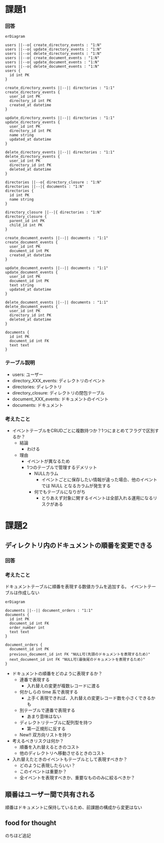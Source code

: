 # 課題1

### 回答

```mermaid
erDiagram

users ||--o{ create_directory_events : "1:N"
users ||--o{ update_directory_events : "1:N"
users ||--o{ delete_directory_events : "1:N"
users ||--o{ create_document_events : "1:N"
users ||--o{ update_document_events : "1:N"
users ||--o{ delete_document_events : "1:N"
users {
  id int PK
}

create_directory_events ||--|| directories : "1:1"
create_directory_events {
  user_id int PK
  directory_id int PK
  created_at datetime
}

update_directory_events ||--|| directories : "1:1"
update_directory_events {
  user_id int PK
  directory_id int PK
  name string
  updated_at datetime
}

delete_directory_events ||--|| directories : "1:1"
delete_directory_events {
  user_id int PK
  directory_id int PK
  deleted_at datetime
}

directories ||--o{ directory_closure : "1:N"
directories ||--|{ documents : "1:N"
directories {
  id int PK
  name string
}

directory_closure ||--|{ directories : "1:N"
directory_closure {
  parent_id int PK
  child_id int PK
}

create_document_events ||--|| documents : "1:1"
create_document_events {
  user_id int PK
  document_id int PK
  created_at datetime
}

update_document_events ||--|| documents : "1:1"
update_document_events {
  user_id int PK
  document_id int PK
  text string
  updated_at datetime
}

delete_document_events ||--|| documents : "1:1"
delete_document_events {
  user_id int PK
  directory_id int PK
  deleted_at datetime
}

documents {
  id int PK
  document_id int FK
  text text
}

```

### テーブル説明

- users: ユーザー
- directory_XXX_events: ディレクトリのイベント
- directories: ディレクトリ
- directory_closure: ディレクトリの閉包テーブル
- document_XXX_events: ドキュメントのイベント
- documents: ドキュメント

### 考えたこと

- イベントテーブルをCRUDごとに複数持つか？1つにまとめてフラグで区別するか？
    - 結論
        - わける
    - 理由
        - イベントが異なるため
        - 1つのテーブルで管理するデメリット
            - NULLカラム
                - イベントごとに保存したい情報が違った場合、他のイベントでは NULL となるカラムが発生する
            - 何でもテーブルになりがち
                - とりあえず対象に関するイベントは全部入れる運用になるリスクがある

# 課題2

## ディレクトリ内のドキュメントの順番を変更できる

### 回答

### 考えたこと

ドキュメントテーブルに順番を表現する数値カラムを追加する。 イベントテーブルは作成しない

```mermaid
erDiagram

documents ||--|| document_orders : "1:1"
documents {
  id int PK
  document_id int FK
  order_number int
  text text
}

document_orders {
  document_id int PK
  previous_document_id int FK "NULL可(先頭のドキュメントを表現するため)"
  next_document_id int FK "NULL可(最後尾のドキュメントを表現するため)"
}
```

- ドキュメントの順番をどのように表現するか？
    - 連番で表現する
        - 入れ替えの変更が複数レコードに渡る
    - 何かしらの time 系で表現する
        - 上手く表現できれば、入れ替えの変更レコード数を小さくできるかも
    - 別テーブルで連番で表現する
        - あまり意味はない
    - ディレクトリテーブルに配列型を持つ
        - 第一正規形に反する
    - New!! 双方向リストを持つ
- 考えるべきリスクは何か？
    - 順番を入れ替えるときのコスト
    - 他のディレクトリへ移動させるときのコスト
- 入れ替えたときのイベントもテーブルとして表現すべきか？
    - どのように表現したらいい？
    - このイベントは重要か？
    - 全イベントを表現すべきか、重要なもののみに絞るべきか？

## 順番はユーザー間で共有される

順番はドキュメントに保持しているため、前課題の構成から変更はない

## food for thought

のちほど追記